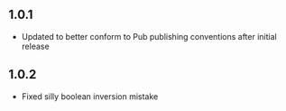 ## 1.0.1
- Updated to better conform to Pub publishing conventions after initial release

## 1.0.2
- Fixed silly boolean inversion mistake